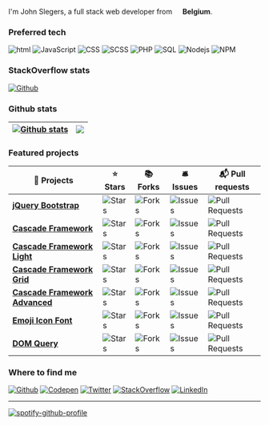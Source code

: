 I'm John Slegers, a full stack web developer from [<img src="https://cdn-icons-png.flaticon.com/512/299/299783.png" width="13"/>](https://cdn-icons-png.flaticon.com/512/299/299783.png) **Belgium**.

### Preferred tech

![html](https://img.shields.io/badge/-HTML-E34F26?style=flat-square&logo=html5&logoColor=white) ![JavaScript](https://img.shields.io/badge/-JavaScript-F9A03C?style=flat-square&logo=JavaScript&logoColor=white) ![CSS](https://img.shields.io/badge/-CSS-1a73e8?style=flat-square&logo=CSS3&logoColor=white) ![SCSS](https://img.shields.io/badge/-SCSS-B7178C?style=flat-square&logo=sass&logoColor=white) ![PHP](https://img.shields.io/badge/-PHP-764ABC?style=flat-square&logo=PHP&logoColor=white) ![SQL](https://img.shields.io/badge/-SQL-007ACC?style=flat-square&logo=mySQL&logoColor=white) ![Nodejs](https://img.shields.io/badge/-Nodejs-43853d?style=flat-square&logo=Node.js&logoColor=white) ![NPM](https://img.shields.io/badge/-NPM-ff0000?style=flat-square&logo=npm&logoColor=white)


### StackOverflow stats

[![Github](https://github-readme-stackoverflow.vercel.app/?userID=1946501)](https://stackoverflow.com/users/1946501/john-slegers)

### Github stats

| [![Github stats](https://github-readme-stats.vercel.app/api?username=jslegers&show_icons=true&include_all_commits=true&theme=buefy&hide_border=true)](https://github.com/jslegers?tab=repositories) | [![](https://github-readme-stats.vercel.app/api/top-langs/?username=jslegers&layout=compact&theme=buefy&hide_border=true)](https://github.com/jslegers?tab=repositories) |
| ------------- | ------------- |

### Featured projects

| 🎁 Projects                | ⭐ Stars | 📚 Forks | 🛎 Issues | 📬 Pull requests |
|----------------------------|---------|----------|-----------|------------------|
|[**jQuery Bootstrap**](https://github.com/jslegers/jquery-bootstrap)|![Stars](https://img.shields.io/github/stars/jslegers/jquery-bootstrap?style=flat-square&labelColor=343b41)|![Forks](https://img.shields.io/github/forks/jslegers/jquery-bootstrap?style=flat-square&labelColor=343b41)|![Issues](https://img.shields.io/github/issues/jslegers/jquery-bootstrap?style=flat-square&jquery-bootstrap=343b41)|![Pull Requests](https://img.shields.io/github/issues-pr/jslegers/jquery-bootstrap?style=flat-square&labelColor=343b41)|
|[**Cascade Framework**](https://github.com/jslegers/cascadeframework)|![Stars](https://img.shields.io/github/stars/jslegers/cascadeframework?style=flat-square&labelColor=343b41)|![Forks](https://img.shields.io/github/forks/jslegers/cascadeframework?style=flat-square&labelColor=343b41)|![Issues](https://img.shields.io/github/issues/jslegers/cascadeframework?style=flat-square&labelColor=343b41)|![Pull Requests](https://img.shields.io/github/issues-pr/jslegers/cascadeframework?style=flat-square&labelColor=343b41)|
|[**Cascade Framework Light**](https://github.com/jslegers/cascadeframeworklight)|![Stars](https://img.shields.io/github/stars/jslegers/cascadeframeworklight?style=flat-square&labelColor=343b41)|![Forks](https://img.shields.io/github/forks/jslegers/cascadeframeworklight?style=flat-square&labelColor=343b41)|![Issues](https://img.shields.io/github/issues/jslegers/cascadeframeworklight?style=flat-square&labelColor=343b41)|![Pull Requests](https://img.shields.io/github/issues-pr/jslegers/cascadeframeworklight?style=flat-square&labelColor=343b41)|
|[**Cascade Framework Grid**](https://github.com/jslegers/cascadeframeworkgrid)|![Stars](https://img.shields.io/github/stars/jslegers/cascadeframeworkgrid?style=flat-square&labelColor=343b41)|![Forks](https://img.shields.io/github/forks/jslegers/cascadeframeworkgrid?style=flat-square&labelColor=343b41)|![Issues](https://img.shields.io/github/issues/jslegers/cascadeframeworkgrid?style=flat-square&labelColor=343b41)|![Pull Requests](https://img.shields.io/github/issues-pr/jslegers/cascadeframeworkgrid?style=flat-square&labelColor=343b41)|
|[**Cascade Framework Advanced**](https://github.com/jslegers/cascadeframeworkadvanced)|![Stars](https://img.shields.io/github/stars/jslegers/cascadeframeworkadvanced?style=flat-square&labelColor=343b41)|![Forks](https://img.shields.io/github/forks/jslegers/cascadeframeworkadvanced?style=flat-square&labelColor=343b41)|![Issues](https://img.shields.io/github/issues/jslegers/cascadeframeworkadvanced?style=flat-square&labelColor=343b41)|![Pull Requests](https://img.shields.io/github/issues-pr/jslegers/cascadeframeworkadvanced?style=flat-square&labelColor=343b41)|
|[**Emoji Icon Font**](https://github.com/jslegers/emoji-icon-font)|![Stars](https://img.shields.io/github/stars/jslegers/emoji-icon-font?style=flat-square&labelColor=343b41)|![Forks](https://img.shields.io/github/forks/jslegers/emoji-icon-font?style=flat-square&labelColor=343b41)|![Issues](https://img.shields.io/github/issues/jslegers/emoji-icon-font?style=flat-square&labelColor=343b41)|![Pull Requests](https://img.shields.io/github/issues-pr/jslegers/emoji-icon-font?style=flat-square&labelColor=343b41)|
|[**DOM Query**](https://github.com/PHPPowertools/DOM-Query)|![Stars](https://img.shields.io/github/stars/PHPPowertools/DOM-Query?style=flat-square&labelColor=343b41)|![Forks](https://img.shields.io/github/forks/PHPPowertools/DOM-Query?style=flat-square&labelColor=343b41)|![Issues](https://img.shields.io/github/issues/PHPPowertools/DOM-Query?style=flat-square&labelColor=343b41)|![Pull Requests](https://img.shields.io/github/issues-pr/PHPPowertools/DOM-Query?style=flat-square&labelColor=343b41)|

### Where to find me

[![Github](https://img.shields.io/badge/GitHub-%2312100E.svg?style=for-the-badge&logo=Github&logoColor=white)](https://github.com/jslegers)
[![Codepen](https://img.shields.io/badge/Codepen-ffdd40.svg?style=for-the-badge&logo=Codepen&logoColor=black)](https://codepen.io/jslegers)
[![Twitter](https://img.shields.io/badge/twitter-%231DA1F2.svg?style=for-the-badge&logo=twitter&logoColor=white)](https://twitter.com/johnslegers)
[![StackOverflow](https://img.shields.io/badge/StackOverflow-f48225.svg?style=for-the-badge&logo=StackOverflow&logoColor=white)](https://stackoverflow.com/users/1946501/john-slegers)
[![LinkedIn](https://img.shields.io/badge/linkedin-%230077B5.svg?style=for-the-badge&logo=linkedin&logoColor=white)](https://www.linkedin.com/in/johnslegers/)

__________

[![spotify-github-profile](https://spotify-github-profile.vercel.app/api/view?uid=21b232hdtomwlj4qrovr4e63q&cover_image=true&theme=default&bar_color_cover=true)](https://open.spotify.com/user/21b232hdtomwlj4qrovr4e63q)
